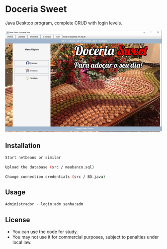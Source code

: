 # Doceria Sweet

Java Desktop program, complete CRUD with login levels.

![](readme/1.png)

## Installation


```bash
Start netbeans or similar
```
```bash
Upload the database (src / meubanco.sql)
```
```bash
Change connection credentials (src / BD.java)
```


## Usage

```bash
Administrador - login:adm senha:adm
```


## License
- You can use the code for study.
- You may not use it for commercial purposes, subject to penalties under local law.

